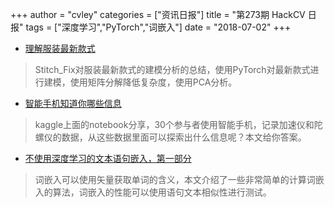 +++
author = "cvley"
categories = ["资讯日报"]
title = "第273期 HackCV 日报"
tags = ["深度学习","PyTorch","词嵌入"]
date = "2018-07-02"
+++

- [理解服装最新款式](https://multithreaded.stitchfix.com/blog/2018/06/28/latent-style/?from=hackcv&hmsr=hackcv.com&utm_medium=hackcv.com&utm_source=hackcv.com)

> Stitch_Fix对服装最新款式的建模分析的总结，使用PyTorch对最新款式进行建模，使用矩阵分解降低复杂度，使用PCA分析。

- [智能手机知道你哪些信息](https://www.kaggle.com/morrisb/what-does-your-smartphone-know-about-you?from=hackcv&hmsr=hackcv.com&utm_medium=hackcv.com&utm_source=hackcv.com)

> kaggle上面的notebook分享，30个参与者使用智能手机，记录加速仪和陀螺仪的数据，从这些数据里面可以探索出什么信息呢？本文给你答案。

- [不使用深度学习的文本语句嵌入，第一部分](http://www.offconvex.org/2018/06/17/textembeddings/?from=hackcv&hmsr=hackcv.com&utm_medium=hackcv.com&utm_source=hackcv.com)

> 词嵌入可以使用矢量获取单词的含义，本文介绍了一些非常简单的计算词嵌入的算法，词嵌入的性能可以使用语句文本相似性进行测试。

